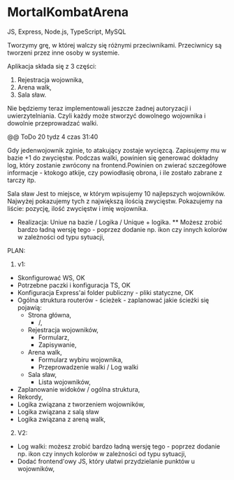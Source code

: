 # MortalKombatArena
 
JS, Express, Node.js, TypeScript, MySQL

Tworzymy grę, w której walczy się różnymi przeciwnikami.
Przeciwnicy są tworzeni przez inne osoby w systemie.

Aplikacja składa się z 3 części:
1. Rejestracja wojownika,
2. Arena walk,
3. Sala sław.

Nie będziemy teraz implementowali jeszcze żadnej autoryzacji i uwierzytelniania. Czyli każdy może stworzyć dowolnego wojownika i dowolnie przeprowadzać walki.

@@ ToDo 20 tydz 4 czas 31:40


Gdy jedenwojownik zginie, to atakujący zostaje wycięzcą. Zapisujemy mu w bazie +1 do zwycięstw.
Podczas walki, powinien się generować dokładny log, który zostanie zwrócony na frontend.Powinien on zwierać szczegółowe informacje - ktokogo atkije, czy powiodłasię obrona, i ile zostało zabrane z tarczy itp.

Sala sław
Jest to miejsce, w którym wpisujemy 10 najlepszych wojowników. Najwyżej pokazujemy tych z największą ilością zwycięstw. Pokazujemy na liście: pozycję, ilość zwycięstw i imię wojownika.

* Realizacja: Uniue na bazie / Logika / Unique + logika.
** Możesz zrobić bardzo ładną wersję tego - poprzez dodanie np. ikon czy innych kolorów w zależności od typu sytuacji,

PLAN:
1. v1:
- Skonfigurować WS, OK
- Potrzebne paczki i konfiguracja TS, OK
- Konfiguracja Express'ai folder publiczny - pliki statyczne, OK
- Ogólna struktura routerów - ścieżek - zaplanować jakie ścieżki się pojawią:
    - Strona główna,
      - /,
    - Rejestracja wojowników,
      - Formularz,
      - Zapisywanie,
    - Arena walk,
      - Formularz wybiru wojownika,
      - Przeprowadzenie walki / Log walki
    - Sala sław,
        - Lista wojowników,
- Zaplanowanie widoków / ogólna struktura,
- Rekordy,
- Logika związana z tworzeniem wojowników,
- Logika związana z salą sław
- Logika związana z areną walk,
    
2. V2:
- Log walki: możesz zrobić bardzo ładną wersję tego - poprzez dodanie np. ikon czy innych kolorów w zależności od typu sytuacji,
-  Dodać frontend'owy JS, który ułatwi przydzielanie punktów u wojowników,